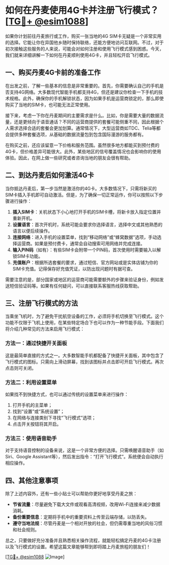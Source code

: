 # 如何在丹麦使用4G卡并注册飞行模式？[[TG💪+ @esim1088](https://t.me/s/esim1088)]

如果你计划前往丹麦旅行或工作，购买一张当地的4G SIM卡无疑是一个非常实用的选择。它能让你在异国他乡随时保持联络，还能方便地访问互联网。不过，对于初次接触这些服务的人来说，可能会对如何注册和使用飞行模式感到困惑。今天，我们就来详细讲解一下如何在丹麦顺利使用4G卡，并且轻松开启飞行模式。

## 一、购买丹麦4G卡前的准备工作

在出发之前，了解一些基本的信息是非常重要的。首先，你需要确认自己的手机是否支持4G网络。大多数现代智能手机都支持4G，但还是建议你检查一下手机的技术规格。此外，确保你的手机解锁状态，因为如果手机是运营商锁定的，那么即使购买了当地的SIM卡，也可能无法正常使用。

接下来，考虑一下你在丹麦期间的主要需求是什么。比如，你是需要大量的数据流量，还是更倾向于语音通话？不同的运营商提供的套餐可能侧重不同，因此根据个人需求选择合适的套餐会更加划算。通常情况下，大型运营商如TDC、Telia等都会提供多种套餐选项，从基础的数据流量包到包含国际漫游的服务都有。

在购买之前，还应该留意一下价格和服务范围。虽然很多地方都能买到预付费的4G卡，但价格差异可能很大。此外，某些地区的信号覆盖情况也会影响你的使用体验。因此，在网上做一些研究或者咨询当地的朋友会很有帮助。

## 二、到达丹麦后如何激活4G卡

当你抵达丹麦后，第一步当然是激活你的4G卡。大多数情况下，只需将新买的SIM卡插入手机即可自动激活。但是，为了确保一切正常运作，你可以按照以下步骤进行操作：

1. **插入SIM卡**：关机状态下小心地打开手机的SIM卡槽，将新卡放入指定位置并重新开机。
2. **设置语言**：首次开机时，系统可能会要求你选择语言，选择中文或其他熟悉的语言以便后续操作。
3. **连接网络**：进入手机的设置菜单，找到“移动网络”或“蜂窝数据”选项，手动选择运营商。如果是预付费卡，通常会自动搜索可用网络并完成连接。
4. **输入PIN码**（如有）：有些SIM卡会附带一个PIN码，首次使用时需要输入以解锁SIM卡功能。
5. **充值账户**：根据所选套餐的要求，通过短信、官方网站或是实体店铺为你的SIM卡充值。记得保存好充值凭证，以防出现问题时有据可查。

需要注意的是，部分国家或地区的运营商可能需要额外的步骤来验证身份，例如发送短信验证码等。如果有任何疑问，可以直接联系客服热线获取帮助。

## 三、注册飞行模式的方法

当乘坐飞机时，为了避免干扰航空设备的工作，必须将手机切换至飞行模式。这个功能不仅限于飞机上使用，在某些特定场合下也可以作为一种节能手段。下面我们将介绍几种常见的方法来启用飞行模式：

### 方法一：通过快捷开关面板
这是最简单直接的方式之一。大多数智能手机都配备了快捷开关面板，其中包含了飞行模式的图标。只需向上滑动屏幕，找到该图标并点击即可开启飞行模式。再次点击则可关闭。

### 方法二：利用设置菜单
如果找不到快捷方式，也可以通过传统的设置菜单来进行操作：
1. 打开手机的主菜单；
2. 找到“设置”或“系统设置”；
3. 在网络与连接类别下寻找“飞行模式”选项；
4. 点击开关按钮将其开启。

### 方法三：使用语音助手
对于支持语音控制的设备来说，这是一个非常方便的选择。只需唤醒语音助手（如Siri、Google Assistant等），然后发出指令：“打开飞行模式”。系统便会自动执行相应操作。

## 四、其他注意事项

除了上述内容外，还有一些小贴士可以帮助你更好地享受丹麦之旅：

- **节省流量**：尽量避免下载大文件或观看高清视频，改用Wi-Fi连接来减少数据消耗。
- **备份重要信息**：定期将手机中的重要资料上传至云端存储，以防丢失。
- **遵守当地法规**：尽管丹麦是一个相对开放的社会，但仍需尊重当地的风俗习惯和社会规则。

总之，只要做好充分准备并且熟悉相关操作流程，就能轻松搞定丹麦的4G卡注册以及飞行模式的设置。希望这篇文章能够帮到即将踏上丹麦旅程的朋友们！

[[TG💪+ @esim1088](https://t.me/s/esim1088) ![Image](https://i.postimg.cc/4NQfJmqS/Snipaste-2025-05-13-00-14-12.png)]